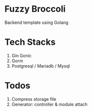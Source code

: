 # Fuzzy Broccoli
Backend template using Golang

# Tech Stacks

1. Gin Gonic
2. Gorm
3. Postgresql / Mariadb / Mysql

# Todos

1. Compress storage file
2. Generator: controller & module attach